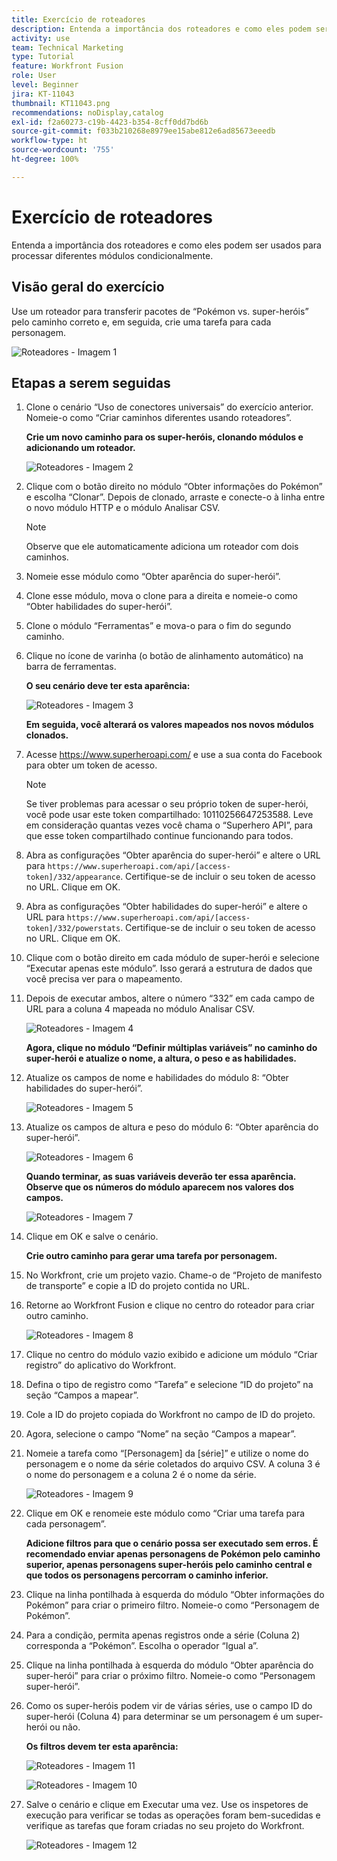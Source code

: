 ```yaml
---
title: Exercício de roteadores
description: Entenda a importância dos roteadores e como eles podem ser usados para processar diferentes módulos condicionalmente.
activity: use
team: Technical Marketing
type: Tutorial
feature: Workfront Fusion
role: User
level: Beginner
jira: KT-11043
thumbnail: KT11043.png
recommendations: noDisplay,catalog
exl-id: f2a60273-c19b-4423-b354-8cff0dd7bd6b
source-git-commit: f033b210268e8979ee15abe812e6ad85673eeedb
workflow-type: ht
source-wordcount: '755'
ht-degree: 100%

---
```


# Exercício de roteadores

Entenda a importância dos roteadores e como eles podem ser usados para processar diferentes módulos condicionalmente.

## Visão geral do exercício

Use um roteador para transferir pacotes de “Pokémon vs. super-heróis” pelo caminho correto e, em seguida, crie uma tarefa para cada personagem.

![Roteadores - Imagem 1](../12-exercises/assets/routers-walkthrough-1.png)

## Etapas a serem seguidas

1. Clone o cenário “Uso de conectores universais” do exercício anterior. Nomeie-o como “Criar caminhos diferentes usando roteadores”.

   **Crie um novo caminho para os super-heróis, clonando módulos e adicionando um roteador.**

   ![Roteadores - Imagem 2](../12-exercises/assets/routers-walkthrough-2.png)

1. Clique com o botão direito no módulo “Obter informações do Pokémon” e escolha “Clonar”. Depois de clonado, arraste e conecte-o à linha entre o novo módulo HTTP e o módulo Analisar CSV.

   >[!NOTE]
   >
   > Observe que ele automaticamente adiciona um roteador com dois caminhos.

1. Nomeie esse módulo como “Obter aparência do super-herói”.
1. Clone esse módulo, mova o clone para a direita e nomeie-o como “Obter habilidades do super-herói”.
1. Clone o módulo “Ferramentas” e mova-o para o fim do segundo caminho.
1. Clique no ícone de varinha (o botão de alinhamento automático) na barra de ferramentas.

   **O seu cenário deve ter esta aparência:**

   ![Roteadores - Imagem 3](../12-exercises/assets/routers-walkthrough-3.png)

   **Em seguida, você alterará os valores mapeados nos novos módulos clonados.**

1. Acesse <https://www.superheroapi.com/> e use a sua conta do Facebook para obter um token de acesso.

   >[!NOTE]
   >
   >Se tiver problemas para acessar o seu próprio token de super-herói, você pode usar este token compartilhado: 10110256647253588. Leve em consideração quantas vezes você chama o “Superhero API”, para que esse token compartilhado continue funcionando para todos.

1. Abra as configurações “Obter aparência do super-herói” e altere o URL para `https://www.superheroapi.com/api/[access- token]/332/appearance`. Certifique-se de incluir o seu token de acesso no URL. Clique em OK.
1. Abra as configurações “Obter habilidades do super-herói” e altere o URL para `https://www.superheroapi.com/api/[access- token]/332/powerstats`. Certifique-se de incluir o seu token de acesso no URL. Clique em OK.
1. Clique com o botão direito em cada módulo de super-herói e selecione “Executar apenas este módulo”. Isso gerará a estrutura de dados que você precisa ver para o mapeamento.
1. Depois de executar ambos, altere o número “332” em cada campo de URL para a coluna 4 mapeada no módulo Analisar CSV.

   ![Roteadores - Imagem 4](../12-exercises/assets/routers-walkthrough-4.png)

   **Agora, clique no módulo “Definir múltiplas variáveis” no caminho do super-herói e atualize o nome, a altura, o peso e as habilidades.**

1. Atualize os campos de nome e habilidades do módulo 8: “Obter habilidades do super-herói”.

   ![Roteadores - Imagem 5](../12-exercises/assets/routers-walkthrough-5.png)

1. Atualize os campos de altura e peso do módulo 6: “Obter aparência do super-herói”.

   ![Roteadores - Imagem 6](../12-exercises/assets/routers-walkthrough-6.png)

   **Quando terminar, as suas variáveis deverão ter essa aparência. Observe que os números do módulo aparecem nos valores dos campos.**

   ![Roteadores - Imagem 7](../12-exercises/assets/routers-walkthrough-7.png)

1. Clique em OK e salve o cenário.

   **Crie outro caminho para gerar uma tarefa por personagem.**

1. No Workfront, crie um projeto vazio. Chame-o de “Projeto de manifesto de transporte” e copie a ID do projeto contida no URL.
1. Retorne ao Workfront Fusion e clique no centro do roteador para criar outro caminho.

   ![Roteadores - Imagem 8](../12-exercises/assets/routers-walkthrough-8.png)

1. Clique no centro do módulo vazio exibido e adicione um módulo “Criar registro” do aplicativo do Workfront.
1. Defina o tipo de registro como “Tarefa” e selecione “ID do projeto” na seção “Campos a mapear”.
1. Cole a ID do projeto copiada do Workfront no campo de ID do projeto.
1. Agora, selecione o campo “Nome” na seção “Campos a mapear”.
1. Nomeie a tarefa como “[Personagem] da [série]” e utilize o nome do personagem e o nome da série coletados do arquivo CSV. A coluna 3 é o nome do personagem e a coluna 2 é o nome da série.

   ![Roteadores - Imagem 9](../12-exercises/assets/routers-walkthrough-9.png)

1. Clique em OK e renomeie este módulo como “Criar uma tarefa para cada personagem”.

   **Adicione filtros para que o cenário possa ser executado sem erros. É recomendado enviar apenas personagens de Pokémon pelo caminho superior, apenas personagens super-heróis pelo caminho central e que todos os personagens percorram o caminho inferior.**

1. Clique na linha pontilhada à esquerda do módulo “Obter informações do Pokémon” para criar o primeiro filtro. Nomeie-o como “Personagem de Pokémon”.
1. Para a condição, permita apenas registros onde a série (Coluna 2) corresponda a “Pokémon”. Escolha o operador “Igual a”.
1. Clique na linha pontilhada à esquerda do módulo “Obter aparência do super-herói” para criar o próximo filtro. Nomeie-o como “Personagem super-herói”.
1. Como os super-heróis podem vir de várias séries, use o campo ID do super-herói (Coluna 4) para determinar se um personagem é um super-herói ou não.

   **Os filtros devem ter esta aparência:**

   ![Roteadores - Imagem 11](../12-exercises/assets/routers-walkthrough-11.png)

   ![Roteadores - Imagem 10](../12-exercises/assets/routers-walkthrough-10.png)

1. Salve o cenário e clique em Executar uma vez. Use os inspetores de execução para verificar se todas as operações foram bem-sucedidas e verifique as tarefas que foram criadas no seu projeto do Workfront.

   ![Roteadores - Imagem 12](../12-exercises/assets/routers-walkthrough-12.png)
